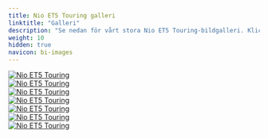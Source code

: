 ```yaml
---
title: Nio ET5 Touring galleri
linktitle: "Galleri"
description: "Se nedan för vårt stora Nio ET5 Touring-bildgalleri. Klicka på bilderna för högupplösta versioner."
weight: 10
hidden: true
navicon: bi-images
---
```

<!-- markdownlint-disable MD033 -->
<div class="row" id ="my-gallery">
	<div class="pswp-grid-item col-6 col-md-4">
		<a href="https://media.evkx.net/multimedia/models/nio/et5/et5_touring/exterior_1.jpg"
data-pswp-src="https://media.evkx.net/multimedia/models/nio/et5/et5_touring/exterior_1.jpg"
data-pswp-width="2880"
data-pswp-height="2316" 
target="_blank">
			<img src="https://media.evkx.net/multimedia/models/nio/et5/et5_touring/exterior_1_xst.jpg" alt="Nio ET5 Touring" class="img-fluid img-thumbnail" />
		</a>
	</div>
	<div class="pswp-grid-item col-6 col-md-4">
		<a href="https://media.evkx.net/multimedia/models/nio/et5/et5_touring/exterior_2.jpg"
data-pswp-src="https://media.evkx.net/multimedia/models/nio/et5/et5_touring/exterior_2.jpg"
data-pswp-width="2880"
data-pswp-height="1600" 
target="_blank">
			<img src="https://media.evkx.net/multimedia/models/nio/et5/et5_touring/exterior_2_xst.jpg" alt="Nio ET5 Touring" class="img-fluid img-thumbnail" />
		</a>
	</div>
	<div class="pswp-grid-item col-6 col-md-4">
		<a href="https://media.evkx.net/multimedia/models/nio/et5/et5_touring/interior_1.jpg"
data-pswp-src="https://media.evkx.net/multimedia/models/nio/et5/et5_touring/interior_1.jpg"
data-pswp-width="2560"
data-pswp-height="1280" 
target="_blank">
			<img src="https://media.evkx.net/multimedia/models/nio/et5/et5_touring/interior_1_xst.jpg" alt="Nio ET5 Touring" class="img-fluid img-thumbnail" />
		</a>
	</div>
	<div class="pswp-grid-item col-6 col-md-4">
		<a href="https://media.evkx.net/multimedia/models/nio/et5/et5_touring/interior_2.jpg"
data-pswp-src="https://media.evkx.net/multimedia/models/nio/et5/et5_touring/interior_2.jpg"
data-pswp-width="2560"
data-pswp-height="1280" 
target="_blank">
			<img src="https://media.evkx.net/multimedia/models/nio/et5/et5_touring/interior_2_xst.jpg" alt="Nio ET5 Touring" class="img-fluid img-thumbnail" />
		</a>
	</div>
	<div class="pswp-grid-item col-6 col-md-4">
		<a href="https://media.evkx.net/multimedia/models/nio/et5/et5_touring/main_1.jpg"
data-pswp-src="https://media.evkx.net/multimedia/models/nio/et5/et5_touring/main_1.jpg"
data-pswp-width="3000"
data-pswp-height="1851" 
target="_blank">
			<img src="https://media.evkx.net/multimedia/models/nio/et5/et5_touring/main_1_xst.jpg" alt="Nio ET5 Touring" class="img-fluid img-thumbnail" />
		</a>
	</div>
	<div class="pswp-grid-item col-6 col-md-4">
		<a href="https://media.evkx.net/multimedia/models/nio/et5/et5_touring/trunk_1.jpg"
data-pswp-src="https://media.evkx.net/multimedia/models/nio/et5/et5_touring/trunk_1.jpg"
data-pswp-width="2560"
data-pswp-height="1670" 
target="_blank">
			<img src="https://media.evkx.net/multimedia/models/nio/et5/et5_touring/trunk_1_xst.jpg" alt="Nio ET5 Touring" class="img-fluid img-thumbnail" />
		</a>
	</div>
	<div class="pswp-grid-item col-6 col-md-4">
		<a href="https://media.evkx.net/multimedia/models/nio/et5/et5_touring/trunk_2.jpg"
data-pswp-src="https://media.evkx.net/multimedia/models/nio/et5/et5_touring/trunk_2.jpg"
data-pswp-width="1240"
data-pswp-height="829" 
target="_blank">
			<img src="https://media.evkx.net/multimedia/models/nio/et5/et5_touring/trunk_2_xst.jpg" alt="Nio ET5 Touring" class="img-fluid img-thumbnail" />
		</a>
	</div>
</div>
<script type="module">
  import PhotoSwipeLightbox from '/js/photoswipe-lightbox.esm.js';
    const lightbox = new PhotoSwipeLightbox({
       gallery: '#my-gallery',
        children: 'a',
        pswpModule: () => import('/js/photoswipe.esm.js')
    });
lightbox.init();
</script>
